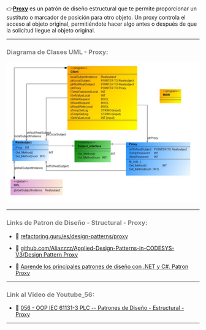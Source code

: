 👉[**Proxy**](https://refactoring.guru/es/design-patterns/proxy) es un patrón de diseño estructural que te permite proporcionar un sustituto o marcador de posición para otro objeto. Un proxy controla el acceso al objeto original, permitiéndote hacer algo antes o después de que la solicitud llegue al objeto original.
***
### <span style="color:grey">Diagrama de Clases UML - Proxy:</span>

![Design_Pattern_Structural_Proxy](../../imagenes/Design_Pattern_Structural_Proxy.JPG)
***
### <span style="color:grey">Links de Patron de Diseño - Structural - Proxy:</span>

- 🔗 [refactoring.guru/es/design-patterns/proxy](https://refactoring.guru/es/design-patterns/proxy)

- 🔗 [github.com/Aliazzzz/Applied-Design-Patterns-in-CODESYS-V3/Design Pattern Proxy](https://github.com/Aliazzzz/Applied-Design-Patterns-in-CODESYS-V3/tree/master/The%20-Proxy-%20Pattern)

- 🔗 [Aprende los principales patrones de diseño con .NET y C#. Patron Proxy](https://www.youtube.com/watch?v=mWRapN89cPc)
***
### <span style="color:grey">Link al Video de Youtube_56:</span>
- 🔗 [056 - OOP IEC 61131-3 PLC -- Patrones de Diseño - Estructural - Proxy](https://youtu.be/_LmpfAeulgQ)
***